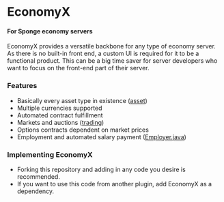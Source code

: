 # EconomyX
#### For Sponge economy servers

EconomyX provides a versatile backbone for any type of economy server.
As there is no built-in front end, a custom UI is required for it to be a functional product.
This can be a big time saver for server developers who want to focus on the front-end part of their server.

### Features
- Basically every asset type in existence ([asset](src%2Fmain%2Fjava%2Foasis%2Feconomyx%2Fasset))
- Multiple currencies supported
- Automated contract fulfillment
- Markets and auctions ([trading](src%2Fmain%2Fjava%2Foasis%2Feconomyx%2Ftrading))
- Options contracts dependent on market prices
- Employment and automated salary payment ([Employer.java](src%2Fmain%2Fjava%2Foasis%2Feconomyx%2Factor%2Ftypes%2FEmployer.java))

### Implementing EconomyX
- Forking this repository and adding in any code you desire is recommended.
- If you want to use this code from another plugin, add EconomyX as a dependency.